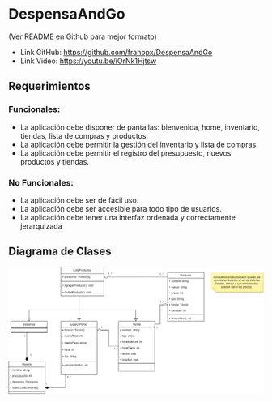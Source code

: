 # DespensaAndGo
(Ver README en Github para mejor formato)
- Link GitHub: https://github.com/franopx/DespensaAndGo
- Link Video: https://youtu.be/iOrNk1Hjtsw

## Requerimientos
### Funcionales:
- La aplicación debe disponer de pantallas: bienvenida, home, inventario, tiendas, lista de compras y productos.
- La aplicación debe permitir la gestión del inventario y lista de compras.
- La aplicación debe permitir el registro del presupuesto, nuevos productos y tiendas.

### No Funcionales:
- La aplicación debe ser de fácil uso.
- La aplicación debe ser accesible para todo tipo de usuarios.
- La aplicación debe tener una interfaz ordenada y correctamente jerarquizada

## Diagrama de Clases
![Diagrama](diagrama_app.drawio.png)

